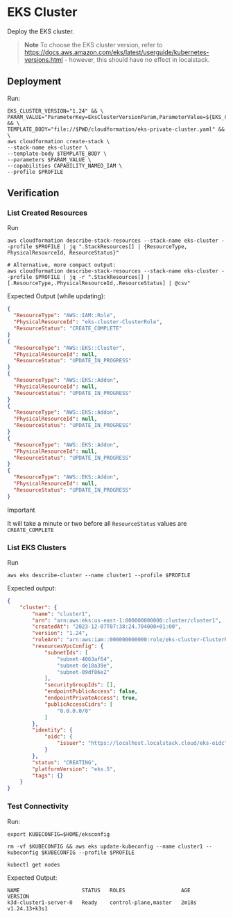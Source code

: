 # EKS Cluster

Deploy the EKS cluster.

> **Note**
> To choose the EKS cluster version, refer to https://docs.aws.amazon.com/eks/latest/userguide/kubernetes-versions.html - however, this should have no effect in localstack.

## Deployment

Run:

```shell
EKS_CLUSTER_VERSION="1.24" && \
PARAM_VALUE="ParameterKey=EksClusterVersionParam,ParameterValue=${EKS_CLUSTER_VERSION}" && \
TEMPLATE_BODY="file://$PWD/cloudformation/eks-private-cluster.yaml" && \
aws cloudformation create-stack \
--stack-name eks-cluster \
--template-body $TEMPLATE_BODY \
--parameters $PARAM_VALUE \
--capabilities CAPABILITY_NAMED_IAM \
--profile $PROFILE
```

## Verification

### List Created Resources

Run

```shell
aws cloudformation describe-stack-resources --stack-name eks-cluster --profile $PROFILE | jq ".StackResources[] | {ResourceType, PhysicalResourceId, ResourceStatus}"

# Alternative, more compact output:
aws cloudformation describe-stack-resources --stack-name eks-cluster --profile $PROFILE | jq -r ".StackResources[] | [.ResourceType,.PhysicalResourceId,.ResourceStatus] | @csv"
```

Expected Output (while updating):

```json
{
  "ResourceType": "AWS::IAM::Role",
  "PhysicalResourceId": "eks-cluster-ClusterRole",
  "ResourceStatus": "CREATE_COMPLETE"
}
{
  "ResourceType": "AWS::EKS::Cluster",
  "PhysicalResourceId": null,
  "ResourceStatus": "UPDATE_IN_PROGRESS"
}
{
  "ResourceType": "AWS::EKS::Addon",
  "PhysicalResourceId": null,
  "ResourceStatus": "UPDATE_IN_PROGRESS"
}
{
  "ResourceType": "AWS::EKS::Addon",
  "PhysicalResourceId": null,
  "ResourceStatus": "UPDATE_IN_PROGRESS"
}
{
  "ResourceType": "AWS::EKS::Addon",
  "PhysicalResourceId": null,
  "ResourceStatus": "UPDATE_IN_PROGRESS"
}
{
  "ResourceType": "AWS::EKS::Addon",
  "PhysicalResourceId": null,
  "ResourceStatus": "UPDATE_IN_PROGRESS"
}
```

> [!IMPORTANT]
> It will take a minute or two before all `ResourceStatus` values are `CREATE_COMPLETE`

### List EKS Clusters

Run

```shell
aws eks describe-cluster --name cluster1 --profile $PROFILE 
```

Expected output:

```json
{
    "cluster": {
        "name": "cluster1",
        "arn": "arn:aws:eks:us-east-1:000000000000:cluster/cluster1",
        "createdAt": "2023-12-07T07:38:24.704000+01:00",
        "version": "1.24",
        "roleArn": "arn:aws:iam::000000000000:role/eks-cluster-ClusterRole",
        "resourcesVpcConfig": {
            "subnetIds": [
                "subnet-4063af64",
                "subnet-de10a39e",
                "subnet-09df86e2"
            ],
            "securityGroupIds": [],
            "endpointPublicAccess": false,
            "endpointPrivateAccess": true,
            "publicAccessCidrs": [
                "0.0.0.0/0"
            ]
        },
        "identity": {
            "oidc": {
                "issuer": "https://localhost.localstack.cloud/eks-oidc"
            }
        },
        "status": "CREATING",
        "platformVersion": "eks.5",
        "tags": {}
    }
}
```

### Test Connectivity

Run:

```shell
export KUBECONFIG=$HOME/eksconfig 

rm -vf $KUBECONFIG && aws eks update-kubeconfig --name cluster1 --kubeconfig $KUBECONFIG --profile $PROFILE

kubectl get nodes
```

Expected Output:

```text
NAME                    STATUS   ROLES                  AGE     VERSION
k3d-cluster1-server-0   Ready    control-plane,master   2m18s   v1.24.13+k3s1
```


